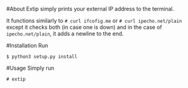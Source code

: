 #About
Extip simply prints your external IP address to the terminal.

It functions similarly to ```# curl ifcofig.me``` or ```# curl ipecho.net/plain```
except it checks both (in case one is down) and in the case
of ```ipecho.net/plain```, it adds a newline to the end.

#Installation
Run

```$ python3 setup.py install```

#Usage
Simply run

```# extip```
